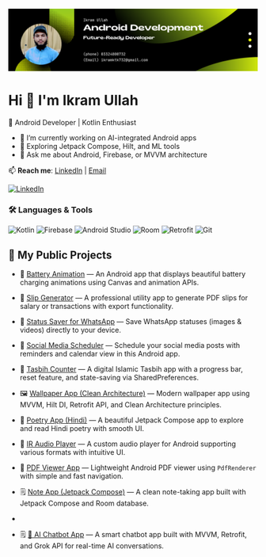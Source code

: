 
![Banner](https://github.com/ikramullah732rzi/ikramullah732rzi/blob/main/Git%20Banner.png)


# Hi  👋 I'm Ikram Ullah

🎯 Android Developer | Kotlin Enthusiast 

- 🔭 I’m currently working on AI-integrated Android apps
- 🌱 Exploring Jetpack Compose, Hilt, and ML tools
- 💬 Ask me about Android, Firebase, or MVVM architecture

📫 **Reach me**: [LinkedIn](https://short-link.me/13c5w) | [Email](mailto:ikramktk732@gmail.com)

[![LinkedIn](https://img.shields.io/badge/LinkedIn-364%20followers-blue?logo=linkedin)](https://www.linkedin.com/in/ikram-ullah-1697b5290)


### 🛠️ Languages & Tools

![Kotlin](https://img.shields.io/badge/Kotlin-7F52FF?style=for-the-badge&logo=kotlin&logoColor=white)
![Firebase](https://img.shields.io/badge/Firebase-FFCA28?style=for-the-badge&logo=firebase&logoColor=black)
![Android Studio](https://img.shields.io/badge/Android%20Studio-3DDC84?style=for-the-badge&logo=android-studio&logoColor=white)
![Room](https://img.shields.io/badge/Room-5C6BC0?style=for-the-badge&logo=sqlite&logoColor=white)
![Retrofit](https://img.shields.io/badge/Retrofit-4285F4?style=for-the-badge&logo=android&logoColor=white)
![Git](https://img.shields.io/badge/Git-F05032?style=for-the-badge&logo=git&logoColor=white)

## 📂 My Public Projects

- 🔋 [Battery Animation](https://github.com/ikramullah732rzi/BatteryAnimation) — An Android app that displays beautiful battery charging animations using Canvas and animation APIs.

- 🧾 [Slip Generator](https://github.com/ikramullah732rzi/Slip__Generator) — A professional utility app to generate PDF slips for salary or transactions with export functionality.

- 💾 [Status Saver for WhatsApp](https://github.com/ikramullah732rzi/StatusSaverwhatsApp) — Save WhatsApp statuses (images & videos) directly to your device.

- 📅 [Social Media Scheduler](https://github.com/ikramullah732rzi/SocialMediaScheduler) — Schedule your social media posts with reminders and calendar view in this Android app.

- 🔢 [Tasbih Counter](https://github.com/ikramullah732rzi/Tasbih_Counter) — A digital Islamic Tasbih app with a progress bar, reset feature, and state-saving via SharedPreferences.

- 🖼️ [Wallpaper App (Clean Architecture)](https://github.com/ikramullah732rzi/Wallpaper_App_Using_DI_Using_Clean_Architecture) — Modern wallpaper app using MVVM, Hilt DI, Retrofit API, and Clean Architecture principles.

- 📝 [Poetry App (Hindi)](https://github.com/ikramullah732rzi/PoetryApp) — A beautiful Jetpack Compose app to explore and read Hindi poetry with smooth UI.

- 🎵 [IR Audio Player](https://github.com/ikramullah732rzi/Audio_Player_IRPlayer) — A custom audio player for Android supporting various formats with intuitive UI.

- 📄 [PDF Viewer App](https://github.com/ikramullah732rzi/PDF_Viewer_App) — Lightweight Android PDF viewer using `PdfRenderer` with simple and fast navigation.

- 🗒️ [Note App (Jetpack Compose)](https://github.com/ikramullah732rzi/Note_App_jetpack_compose) — A clean note-taking app built with Jetpack Compose and Room database.
- 
- 🗒️ [🤖 AI Chatbot App](https://github.com/ikramullah732rzi/GoogleChatBot) — A smart chatbot app built with MVVM, Retrofit, and Grok API for real-time AI conversations.

  



